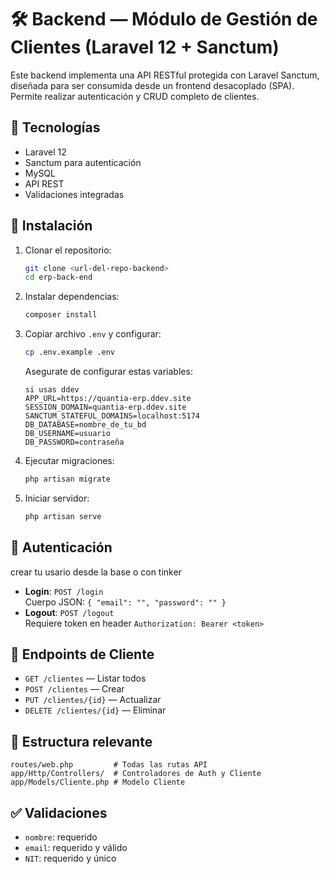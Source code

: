 # 🛠️ Backend — Módulo de Gestión de Clientes (Laravel 12 + Sanctum)
Este backend implementa una API RESTful protegida con Laravel Sanctum, diseñada para ser consumida desde un frontend desacoplado (SPA). Permite realizar autenticación y CRUD completo de clientes.

## 📌 Tecnologías
- Laravel 12
- Sanctum para autenticación
- MySQL
- API REST
- Validaciones integradas

## 🚀 Instalación
1. Clonar el repositorio:
   ```bash
   git clone <url-del-repo-backend>
   cd erp-back-end
   ```

2. Instalar dependencias:
   ```bash
   composer install
   ```

3. Copiar archivo `.env` y configurar:
   ```bash
   cp .env.example .env
   ```
   Asegurate de configurar estas variables:
   ```
   si usas ddev
   APP_URL=https://quantia-erp.ddev.site
   SESSION_DOMAIN=quantia-erp.ddev.site
   SANCTUM_STATEFUL_DOMAINS=localhost:5174
   DB_DATABASE=nombre_de_tu_bd
   DB_USERNAME=usuario
   DB_PASSWORD=contraseña
   ```

4. Ejecutar migraciones:
   ```bash
   php artisan migrate
   ```

5. Iniciar servidor:
   ```bash
   php artisan serve
   ```

## 🔐 Autenticación
   crear tu usario desde la base o con tinker
- **Login**: `POST /login`  
  Cuerpo JSON: `{ "email": "", "password": "" }`
- **Logout**: `POST /logout`  
  Requiere token en header `Authorization: Bearer <token>`

## 🧩 Endpoints de Cliente
- `GET /clientes` — Listar todos
- `POST /clientes` — Crear
- `PUT /clientes/{id}` — Actualizar
- `DELETE /clientes/{id}` — Eliminar

## 📁 Estructura relevante
```
routes/web.php         # Todas las rutas API
app/Http/Controllers/  # Controladores de Auth y Cliente
app/Models/Cliente.php # Modelo Cliente
```

## ✅ Validaciones
- `nombre`: requerido
- `email`: requerido y válido
- `NIT`: requerido y único
